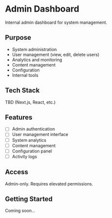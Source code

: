 # Admin Dashboard

Internal admin dashboard for system management.

## Purpose
- System administration
- User management (view, edit, delete users)
- Analytics and monitoring
- Content management
- Configuration
- Internal tools

## Tech Stack
TBD (Next.js, React, etc.)

## Features
- [ ] Admin authentication
- [ ] User management interface
- [ ] System analytics
- [ ] Content management
- [ ] Configuration panel
- [ ] Activity logs

## Access
Admin-only. Requires elevated permissions.

## Getting Started
Coming soon...

